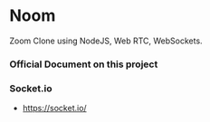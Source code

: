 # Noom

Zoom Clone using NodeJS, Web RTC, WebSockets.


### Official Document on this project

### Socket.io
* https://socket.io/